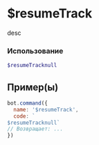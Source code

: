 # $resumeTrack
desc
### Использование
```php
$resumeTracknull
```

## Пример(ы)

```javascript
bot.command({
  name: '$resumeTrack',
  code: `
$resumeTracknull`
// Возвращает: ...
})
```